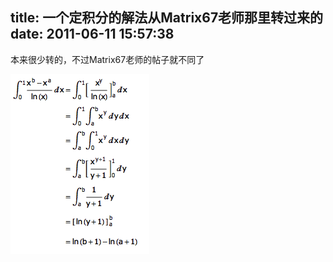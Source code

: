 title: 一个定积分的解法从Matrix67老师那里转过来的
date: 2011-06-11 15:57:38
---

本来很少转的，不过Matrix67老师的帖子就不同了

[![](/uploads/2011/06/integral.png "integral")](/uploads/2011/06/integral.png)